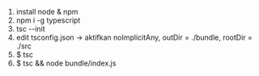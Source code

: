 1. install node & npm
2. npm i -g typescript
3. tsc --init
4. edit tsconfig.json -> aktifkan noImplicitAny, outDir = ./bundle, rootDir = ./src
5. $ tsc
6. $ tsc && node bundle/index.js